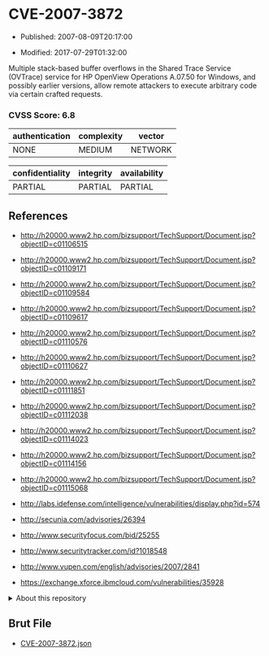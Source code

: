 # CVE-2007-3872

- Published: 2007-08-09T20:17:00

- Modified: 2017-07-29T01:32:00

Multiple stack-based buffer overflows in the Shared Trace Service (OVTrace) service for HP OpenView Operations A.07.50 for Windows, and possibly earlier versions, allow remote attackers to execute arbitrary code via certain crafted requests.

### CVSS Score: **6.8**

| authentication | complexity | vector |
| --- | --- | --- |
| NONE | MEDIUM | NETWORK |

| confidentiality | integrity | availability |
| --- | --- | --- |
| PARTIAL | PARTIAL | PARTIAL |

## References

* http://h20000.www2.hp.com/bizsupport/TechSupport/Document.jsp?objectID=c01106515

* http://h20000.www2.hp.com/bizsupport/TechSupport/Document.jsp?objectID=c01109171

* http://h20000.www2.hp.com/bizsupport/TechSupport/Document.jsp?objectID=c01109584

* http://h20000.www2.hp.com/bizsupport/TechSupport/Document.jsp?objectID=c01109617

* http://h20000.www2.hp.com/bizsupport/TechSupport/Document.jsp?objectID=c01110576

* http://h20000.www2.hp.com/bizsupport/TechSupport/Document.jsp?objectID=c01110627

* http://h20000.www2.hp.com/bizsupport/TechSupport/Document.jsp?objectID=c01111851

* http://h20000.www2.hp.com/bizsupport/TechSupport/Document.jsp?objectID=c01112038

* http://h20000.www2.hp.com/bizsupport/TechSupport/Document.jsp?objectID=c01114023

* http://h20000.www2.hp.com/bizsupport/TechSupport/Document.jsp?objectID=c01114156

* http://h20000.www2.hp.com/bizsupport/TechSupport/Document.jsp?objectID=c01115068

* http://labs.idefense.com/intelligence/vulnerabilities/display.php?id=574

* http://secunia.com/advisories/26394

* http://www.securityfocus.com/bid/25255

* http://www.securitytracker.com/id?1018548

* http://www.vupen.com/english/advisories/2007/2841

* https://exchange.xforce.ibmcloud.com/vulnerabilities/35928

<details>
<summary>About this repository</summary> 

  This repository is part of the project [Live Hack CVE](https://github.com/Live-Hack-CVE). Main website can be found [www.live-hack.org](https://www.live-hack.org) 
  
  Made by [Sn0wAlice](https://github.com/Sn0wAlice) for the people that care about security and need to have a feed of the latest CVEs. Hope you enjoy it, don't forget to star the repo and follow me on [Twitter](https://twitter.com/Sn0wAlice) and [Github](https://github.com/Sn0wAlice). And that is my [personnal website](https://www.alice-snow.me/)

  - [Home Page](https://github.com/Live-Hack-CVE)
  - [Framework](https://github.com/Live-Hack-CVE/cve-framework)
  - [CVE database](https://github.com/Live-Hack-CVE/full_database)
  - [Changelog](https://github.com/Live-Hack-CVE/Changelog)
</details>

## Brut File

* [CVE-2007-3872.json](https://raw.githubusercontent.com/Live-Hack-CVE/full_database/main/cves/2007/CVE-2007-3872.json)

